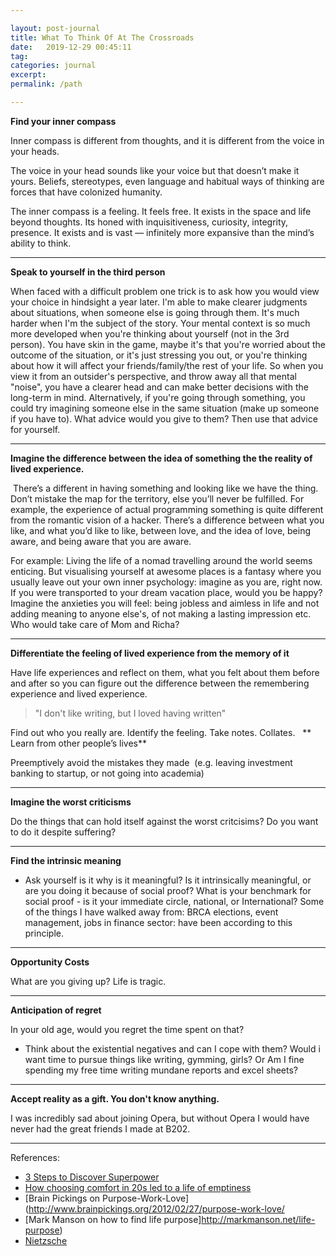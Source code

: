 ```yaml
---

layout: post-journal
title: What To Think Of At The Crossroads
date:   2019-12-29 00:45:11
tag: 
categories: journal
excerpt: 
permalink: /path

---
```


**Find your inner compass**

Inner compass is different from thoughts, and it is different from the voice in your heads. 

The voice in your head sounds like your voice but that doesn’t make it yours. Beliefs, stereotypes, even language and habitual ways of thinking are forces that have colonized humanity.

The inner compass is a feeling.  It feels free. It exists in the space and life beyond thoughts. Its honed with inquisitiveness, curiosity, integrity, presence.  It exists and is vast — infinitely more expansive than the mind’s ability to think.  

---

**Speak to yourself in the third person**

When faced with a difficult problem one trick is to ask how you would view your choice in hindsight a year later. I'm able to make clearer judgments about situations, when someone else is going through them. It's much harder when I'm the subject of the story.  Your mental context is so much more developed when you're thinking about yourself (not in the 3rd person). You have skin in the game, maybe it's that you're worried about the outcome of the situation, or it's just stressing you out, or you're thinking about how it will affect your friends/family/the rest of your life. So when you view it from an outsider's perspective, and throw away all that mental "noise", you have a clearer head and can make better decisions with the long-term in mind.  Alternatively, if you're going through something, you could try imagining someone else in the same situation (make up someone if you have to). What advice would you give to them? Then use that advice for yourself.

---

**Imagine the difference between the idea of something the the reality of lived experience.** 

 There’s a different in having something and looking like we have the thing. Don’t mistake the map for the territory, else you’ll never be fulfilled. For example, the experience of actual programming something is quite different from the romantic vision of a hacker.  There’s a difference between what you like, and what you’d like to like, between love, and the idea of love, being aware, and being aware that you are aware.

For example: Living the life of a nomad travelling around the world seems enticing. But visualising yourself at awesome places is a fantasy where you usually leave out your own inner psychology: imagine as you are, right now. If you were transported to your dream vacation place, would you be happy?  Imagine the anxieties you will feel:  being jobless and aimless in life and not adding meaning to anyone else's, of not making a lasting impression etc.  Who would take care of Mom and Richa? 

---

**Differentiate the feeling of lived experience from the memory of it**

Have life experiences and reflect on them, what you felt about them before and after so you can figure out the difference between the remembering experience and lived experience.  
> "I don't like writing, but I loved having written"

Find out who you really are. Identify the feeling. Take notes. Collates. 
 
** Learn from other people’s lives**

Preemptively avoid the mistakes they made  (e.g. leaving investment banking to startup, or not going into academia) 

---

**Imagine the worst criticisms**

Do the things that can hold itself against the worst critcisims? Do you want to do it despite suffering? 

---

**Find the intrinsic meaning**

- Ask yourself is it why is it meaningful?  Is it intrinsically meaningful, or are you doing it because of social proof? What is your benchmark for social proof - is it your immediate circle, national, or International? Some of the things I have walked away from: BRCA elections, event management, jobs in finance sector: have been according to this principle. 

---
**Opportunity Costs**

What are you giving up? Life is tragic. 

---

**Anticipation of regret**

In your old age, would you regret the time spent on that? 

- Think about the existential negatives and can I cope with them? Would i want time to pursue things like writing, gymming, girls? Or Am I fine spending my free time writing mundane reports and excel sheets?

---

**Accept reality as a gift. You don't know anything.**

I was incredibly sad about joining Opera, but without Opera I would have never had the great friends I made at B202. 


----

References:

- [3 Steps to Discover Superpower](https://medium.com/the-mission/3-steps-to-discover-your-superpowers-64516d3673ca)
- [How choosing comfort in 20s led to a life of emptiness](http://nextshark.com/man-reveals-how-choosing-comfort-in-his-20s-led-to-a-life-of-emptiness-and-pain/)
- [Brain Pickings on Purpose-Work-Love](http://www.brainpickings.org/2012/02/27/purpose-work-love/
- [Mark Manson on how to find life purpose]http://markmanson.net/life-purpose)
- [Nietzsche](https://www.brainpickings.org/2015/09/30/nietzsche-find-yourself-schopenhauer-as-educator/)